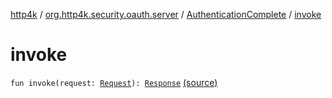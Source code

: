 [http4k](../../index.md) / [org.http4k.security.oauth.server](../index.md) / [AuthenticationComplete](index.md) / [invoke](./invoke.md)

# invoke

`fun invoke(request: `[`Request`](../../org.http4k.core/-request/index.md)`): `[`Response`](../../org.http4k.core/-response/index.md) [(source)](https://github.com/http4k/http4k/blob/master/http4k-security-oauth/src/main/kotlin/org/http4k/security/oauth/server/AuthenticationComplete.kt#L17)